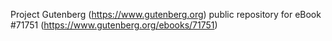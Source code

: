 Project Gutenberg (https://www.gutenberg.org) public repository
for eBook #71751 (https://www.gutenberg.org/ebooks/71751)
